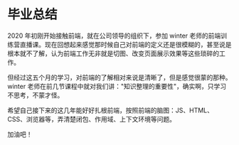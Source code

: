# 毕业总结

2020 年初刚开始接触前端，就在公司领导的组织下，参加 winter 老师的前端训练营直播课。现在回想起来感觉那时候自己对前端的定义还是很模糊的，甚至说是根本就不了解，认为前端工作无非就是切图、改变页面展示效果等这些琐碎的工作。

但经过这五个月的学习，对前端的了解相对来说是清晰了，但是感觉很蒙的那种。winter 老师在前几节课程中就对我们讲："知识整理的重要性"，确实啊，只学习不思考，不蒙才怪。

希望自己接下来的这几年能好好扎根前端，按照前端的脑图：JS、HTML、CSS、浏览器等，弄清楚闭包、作用域、上下文环境等问题。

加油吧！
